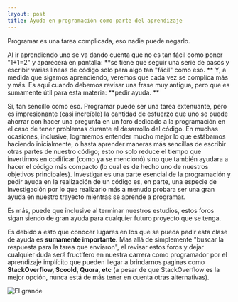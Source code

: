 ```yaml
---
layout: post
title: Ayuda en programación como parte del aprendizaje
---
```


Programar es una tarea complicada, eso nadie puede negarlo.

Al ir aprendiendo uno se va dando cuenta que no es tan fácil como poner "1+1=2" y aparecerá en pantalla: **se tiene que seguir una serie de pasos y escribir varias líneas de código solo para algo tan "fácil" como eso. ** Y, a medida que sigamos aprendiendo, veremos que cada vez se complica más y más. Es aquí cuando debemos revisar una frase muy antigua, pero que es sumamente útil para esta materia: **pedir ayuda. **

Si, tan sencillo como eso. Programar puede ser una tarea extenuante, pero es impresionante (casi increíble) la cantidad de esfuerzo que uno se puede ahorrar con hacer una pregunta en un foro dedicado a la programación en el caso de tener problemas durante el desarrollo del código. En muchas ocasiones, inclusive, lograremos entender mucho mejor lo que estábamos haciendo inicialmente, o hasta aprender maneras más sencillas de escribir otras partes de nuestro código; esto no solo reduce el tiempo que invertimos en codificar (como ya se mencionó) sino que también ayudara a hacer el código más compacto (lo cual es de hecho uno de nuestros objetivos principales). Investigar es una parte esencial de la programación y pedir ayuda en la realización de un código es, en parte, una especie de investigación por lo que realizarlo más a menudo probara ser una gran ayuda en nuestro trayecto mientras se aprende a programar.

Es más, puede que inclusive al terminar nuestros estudios, estos foros sigan siendo de gran ayuda para cualquier futuro proyecto que se tenga.

Es debido a esto que conocer lugares en los que se pueda pedir esta clase de ayuda es **sumamente importante.** Mas allá de simplemente "buscar la respuesta para la tarea que enviaron", el revisar estos foros y dejar cualquier duda será fructífero en nuestra carrera como programador por el aprendizaje implícito que pueden llegar a brindarnos paginas como **StackOverflow, Scoold, Quora, etc** (a pesar de que StackOverflow es la mejor opción, nunca está de más tener en cuenta otras alternativas).

![El grande](https://miro.medium.com/max/1200/0*UEtwA2ask7vQYW06.png)

